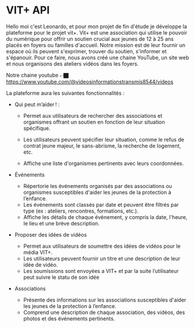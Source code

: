 # VIT+ API

Hello moi c'est Leonardo, et pour mon projet de fin d'étude je développe la plateforme pour le projet vit+.
Vit+ est une association qui utilise le pouvoir du numérique pour offrir un soutien crucial aux jeunes de 12 à 25 ans placés en foyers ou familles d'accueil. Notre mission est de leur fournir un espace où ils peuvent s'exprimer, trouver du soutien, s'informer et s'épanouir. Pour ce faire, nous avons créé une chaine YouTube, un site web et nous organisons des ateliers vidéos dans les foyers.

Notre chaine youtube 👉🏿 https://www.youtube.com/@videosinformationstransmis8544/videos

La plateforme aura les suivantes fonctionnalités :

- Qui peut m’aider ! :

  - Permet aux utilisateurs de rechercher des associations et organismes offrant un soutien en fonction de leur situation spécifique.

  - Les utilisateurs peuvent spécifier leur situation, comme le refus de contrat jeune majeur, le sans-abrisme, la recherche de logement, etc.

  - Affiche une liste d'organismes pertinents avec leurs coordonnées.

- Événements

  - Répertorie les événements organisés par des associations ou organismes susceptibles d'aider les jeunes de la protection à l’enfance.
  - Les événements sont classés par date et peuvent être filtrés par type (ex : ateliers, rencontres, formations, etc.).
  - Affiche les détails de chaque événement, y compris la date, l'heure, le lieu et une brève description.

- Proposer des idées de vidéos

  - Permet aux utilisateurs de soumettre des idées de vidéos pour le média VIT+.
  - Les utilisateurs peuvent fournir un titre et une description de leur idée de vidéo.
  - Les soumissions sont envoyées a VIT+ et par la suite l’utilisateur peut suivre le statu de son idée

- Associations

  - Présente des informations sur les associations susceptibles d'aider les jeunes de la protection à l’enfance.
  - Comprend une description de chaque association, des vidéos, des photos et des événements pertinents.
